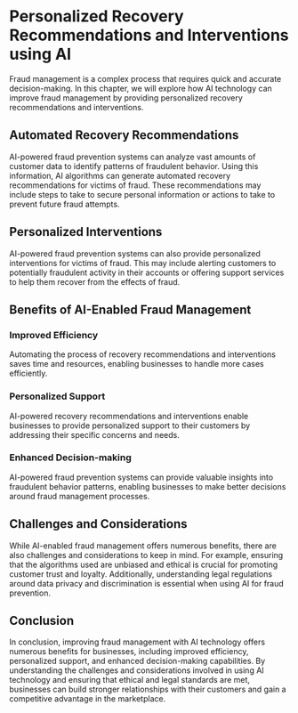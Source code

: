 Personalized Recovery Recommendations and Interventions using AI
===============================================================================================================

Fraud management is a complex process that requires quick and accurate decision-making. In this chapter, we will explore how AI technology can improve fraud management by providing personalized recovery recommendations and interventions.

Automated Recovery Recommendations
----------------------------------

AI-powered fraud prevention systems can analyze vast amounts of customer data to identify patterns of fraudulent behavior. Using this information, AI algorithms can generate automated recovery recommendations for victims of fraud. These recommendations may include steps to take to secure personal information or actions to take to prevent future fraud attempts.

Personalized Interventions
--------------------------

AI-powered fraud prevention systems can also provide personalized interventions for victims of fraud. This may include alerting customers to potentially fraudulent activity in their accounts or offering support services to help them recover from the effects of fraud.

Benefits of AI-Enabled Fraud Management
---------------------------------------

### Improved Efficiency

Automating the process of recovery recommendations and interventions saves time and resources, enabling businesses to handle more cases efficiently.

### Personalized Support

AI-powered recovery recommendations and interventions enable businesses to provide personalized support to their customers by addressing their specific concerns and needs.

### Enhanced Decision-making

AI-powered fraud prevention systems can provide valuable insights into fraudulent behavior patterns, enabling businesses to make better decisions around fraud management processes.

Challenges and Considerations
-----------------------------

While AI-enabled fraud management offers numerous benefits, there are also challenges and considerations to keep in mind. For example, ensuring that the algorithms used are unbiased and ethical is crucial for promoting customer trust and loyalty. Additionally, understanding legal regulations around data privacy and discrimination is essential when using AI for fraud prevention.

Conclusion
----------

In conclusion, improving fraud management with AI technology offers numerous benefits for businesses, including improved efficiency, personalized support, and enhanced decision-making capabilities. By understanding the challenges and considerations involved in using AI technology and ensuring that ethical and legal standards are met, businesses can build stronger relationships with their customers and gain a competitive advantage in the marketplace.
